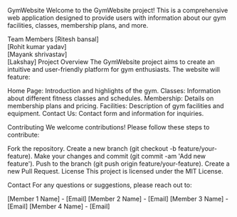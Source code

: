 GymWebsite
Welcome to the GymWebsite project! This is a comprehensive web application designed to provide users with information about our gym facilities, classes, membership plans, and more.

Team Members
[Ritesh bansal]  
[Rohit kumar yadav]  
[Mayank shrivastav]  
[Lakshay] 
Project Overview
The GymWebsite project aims to create an intuitive and user-friendly platform for gym enthusiasts. The website will feature:

Home Page: Introduction and highlights of the gym.
Classes: Information about different fitness classes and schedules.
Membership: Details on membership plans and pricing.
Facilities: Description of gym facilities and equipment.
Contact Us: Contact form and information for inquiries.

Contributing
We welcome contributions! Please follow these steps to contribute:

Fork the repository.
Create a new branch (git checkout -b feature/your-feature).
Make your changes and commit (git commit -am 'Add new feature').
Push to the branch (git push origin feature/your-feature).
Create a new Pull Request.
License
This project is licensed under the MIT License.

Contact
For any questions or suggestions, please reach out to:

[Member 1 Name] - [Email]
[Member 2 Name] - [Email]
[Member 3 Name] - [Email]
[Member 4 Name] - [Email]
